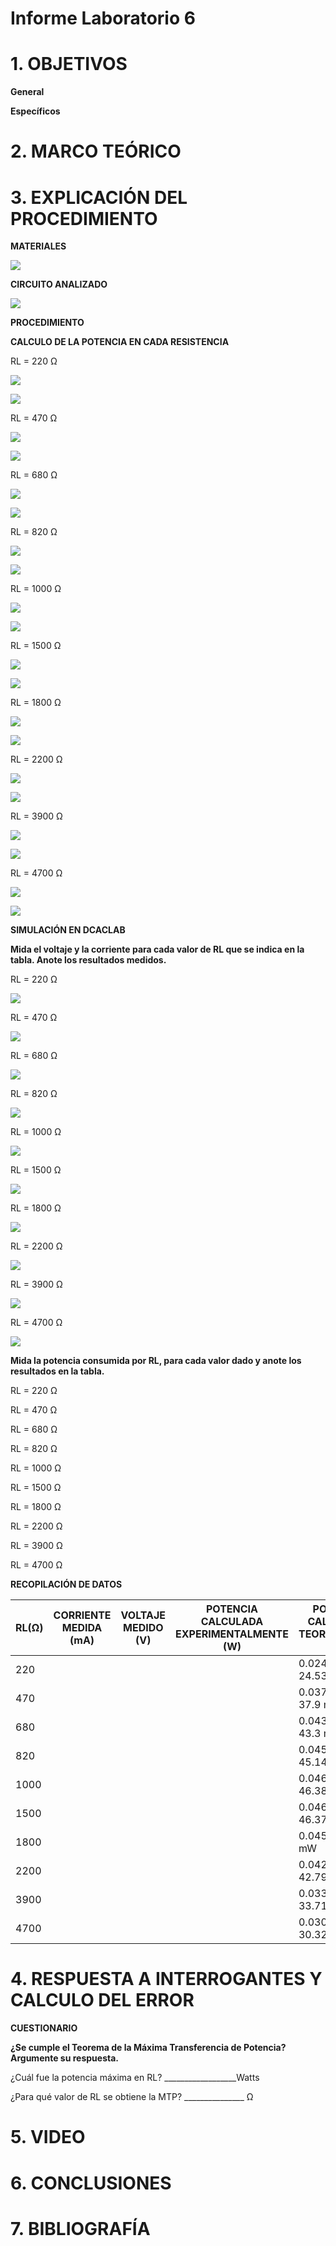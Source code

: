 # Informe Laboratorio 6

# 1. OBJETIVOS

**General**



**Específicos**



# 2. MARCO TEÓRICO



# 3. EXPLICACIÓN DEL PROCEDIMIENTO

**MATERIALES**

![](https://github.com/bavargas5/Laboratorio6/blob/main/IMGBV/1.png)

**CIRCUITO ANALIZADO**

![](https://github.com/bavargas5/Laboratorio6/blob/main/IMGBV/2.png)

**PROCEDIMIENTO**

**CALCULO DE LA POTENCIA EN CADA RESISTENCIA**

RL = 220 Ω

![](https://github.com/bavargas5/Laboratorio6/blob/main/IMGBV/3.png)

![](https://github.com/bavargas5/Laboratorio6/blob/main/IMGBV/4.png)

RL = 470 Ω

![](https://github.com/bavargas5/Laboratorio6/blob/main/IMGBV/5.png)

![](https://github.com/bavargas5/Laboratorio6/blob/main/IMGBV/6.png)

RL = 680 Ω

![](https://github.com/bavargas5/Laboratorio6/blob/main/IMGBV/7.png)

![](https://github.com/bavargas5/Laboratorio6/blob/main/IMGBV/8.png)

RL = 820 Ω

![](https://github.com/bavargas5/Laboratorio6/blob/main/IMGBV/9.png)

![](https://github.com/bavargas5/Laboratorio6/blob/main/IMGBV/10.png)

RL = 1000 Ω

![](https://github.com/bavargas5/Laboratorio6/blob/main/IMGBV/11.png)

![](https://github.com/bavargas5/Laboratorio6/blob/main/IMGBV/12.png)

RL = 1500 Ω

![](https://github.com/bavargas5/Laboratorio6/blob/main/IMGBV/13.png)

![](https://github.com/bavargas5/Laboratorio6/blob/main/IMGBV/14.png)

RL = 1800 Ω

![](https://github.com/bavargas5/Laboratorio6/blob/main/IMGBV/15.png)

![](https://github.com/bavargas5/Laboratorio6/blob/main/IMGBV/16.png)

RL = 2200 Ω

![](https://github.com/bavargas5/Laboratorio6/blob/main/IMGBV/17.png)

![](https://github.com/bavargas5/Laboratorio6/blob/main/IMGBV/18.png)

RL = 3900 Ω

![](https://github.com/bavargas5/Laboratorio6/blob/main/IMGBV/19.png)

![](https://github.com/bavargas5/Laboratorio6/blob/main/IMGBV/20.png)

RL = 4700 Ω

![](https://github.com/bavargas5/Laboratorio6/blob/main/IMGBV/21.png)

![](https://github.com/bavargas5/Laboratorio6/blob/main/IMGBV/22.png)

**SIMULACIÓN EN DCACLAB**

**Mida el voltaje y la corriente para cada valor de RL que se indica en la tabla. Anote los resultados medidos.**

RL = 220 Ω

![](https://github.com/bavargas5/Laboratorio6/blob/main/IMGBV/23.png)

RL = 470 Ω

![](https://github.com/bavargas5/Laboratorio6/blob/main/IMGBV/24.png)

RL = 680 Ω

![](https://github.com/bavargas5/Laboratorio6/blob/main/IMGBV/25.png)

RL = 820 Ω

![](https://github.com/bavargas5/Laboratorio6/blob/main/IMGBV/26.png)

RL = 1000 Ω

![](https://github.com/bavargas5/Laboratorio6/blob/main/IMGBV/27.png)

RL = 1500 Ω

![](https://github.com/bavargas5/Laboratorio6/blob/main/IMGBV/28.png)

RL = 1800 Ω

![](https://github.com/bavargas5/Laboratorio6/blob/main/IMGBV/29.png)

RL = 2200 Ω

![](https://github.com/bavargas5/Laboratorio6/blob/main/IMGBV/30.png)

RL = 3900 Ω

![](https://github.com/bavargas5/Laboratorio6/blob/main/IMGBV/31.png)

RL = 4700 Ω

![](https://github.com/bavargas5/Laboratorio6/blob/main/IMGBV/32.png)

**Mida la potencia consumida por RL, para cada valor dado y anote los resultados en la tabla.**

RL = 220 Ω



RL = 470 Ω



RL = 680 Ω



RL = 820 Ω



RL = 1000 Ω



RL = 1500 Ω



RL = 1800 Ω



RL = 2200 Ω



RL = 3900 Ω



RL = 4700 Ω



**RECOPILACIÓN DE DATOS**

| RL(Ω)  | CORRIENTE MEDIDA (mA) | VOLTAJE MEDIDO (V) | POTENCIA CALCULADA EXPERIMENTALMENTE (W) | POTENCIA CALCULADA TEORICAMENTE (W) |
| ------------- | ------------- | ------------- | ------------- |------------- |
| 220 |  |  | | 0.02453 W ≈ 24.53 mW|
| 470 |  |  | | 0.0379 W ≈ 37.9 mW|
| 680 |  |  | | 0.0433 W ≈ 43.3 mW|
| 820 |  |  | | 0.04514 W ≈ 45.14 mW|
| 1000 |  |  | | 0.04638 W ≈ 46.38 mW|
| 1500 |  |  | | 0.04637 W ≈ 46.37 mW|
| 1800 |  |  | | 0.045 W ≈ 45 mW|
| 2200 |  |  | | 0.04279 W ≈ 42.79 mW|
| 3900 |  |  | | 0.03371 W ≈ 33.71 mW|
| 4700 |  |  | | 0.03032 W ≈ 30.32 mW|

# 4. RESPUESTA A INTERROGANTES Y CALCULO DEL ERROR

**CUESTIONARIO**

**¿Se cumple el Teorema de la Máxima Transferencia de Potencia? Argumente su respuesta.**


¿Cuál fue la potencia máxima en RL? __________________Watts


¿Para qué valor de RL se obtiene la MTP? _______________ Ω



# 5. VIDEO



# 6. CONCLUSIONES



# 7. BIBLIOGRAFÍA

